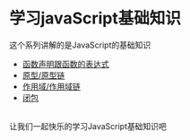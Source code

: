 # 学习javaScript基础知识

这个系列讲解的是JavaScript的基础知识

- [函数声明跟函数的表达式](./函数声明跟函数的表达式.md) 
- [原型/原型链](./原型跟原型链.md) 
- [作用域/作用域链](./作用域跟作用域链.md) 
- [闭包](https://www.yuque.com/u335589/ykhutm/xvv920) 


<br />让我们一起快乐的学习JavaScript基础知识吧